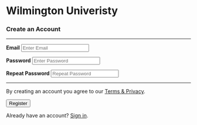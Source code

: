 # Wilmington Univeristy


### Create an Account

<div class="container">




* * *

<label for="email">**Email**</label> <input type="text" placeholder="Enter Email" name="email" required=""> 

<label for="psw">**Password**</label> <input type="password" placeholder="Enter Password" name="psw" required=""> 

<label for="psw-repeat">**Repeat Password**</label> <input type="password" placeholder="Repeat Password" name="psw-repeat" required="">

* * *

By creating an account you agree to our [Terms & Privacy](#).

<button type="submit" class="registerbtn">Register</button></div>

<div class="container signin">

Already have an account? [Sign in](#).

</div>

</form>
